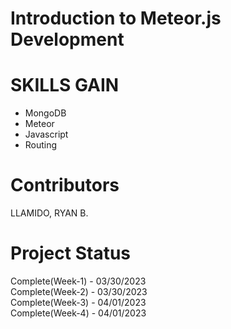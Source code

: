 # Introduction to Meteor.js Development
 
# SKILLS GAIN
- MongoDB
- Meteor
- Javascript
- Routing
# Contributors
LLAMIDO, RYAN B.

# Project Status
Complete(Week-1) - 03/30/2023<br>
Complete(Week-2) - 03/30/2023<br>
Complete(Week-3) - 04/01/2023<br>
Complete(Week-4) - 04/01/2023<br>